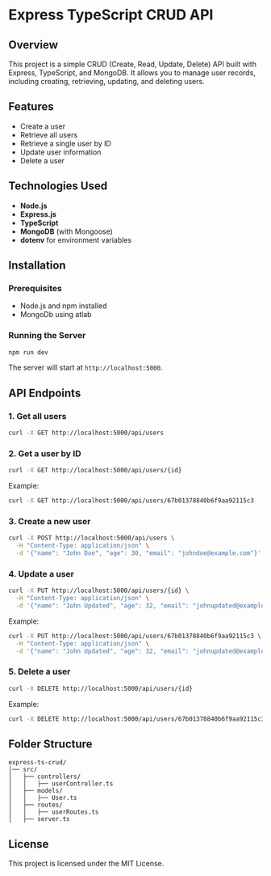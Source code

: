 # Express TypeScript CRUD API

## Overview
This project is a simple CRUD (Create, Read, Update, Delete) API built with Express, TypeScript, and MongoDB. It allows you to manage user records, including creating, retrieving, updating, and deleting users.

## Features
- Create a user
- Retrieve all users
- Retrieve a single user by ID
- Update user information
- Delete a user

## Technologies Used
- **Node.js**
- **Express.js**
- **TypeScript**
- **MongoDB** (with Mongoose)
- **dotenv** for environment variables

## Installation

### Prerequisites
- Node.js and npm installed
- MongoDb using atlab




### Running the Server
```sh
npm run dev
```
The server will start at `http://localhost:5000`.

## API Endpoints

### 1. Get all users
```sh
curl -X GET http://localhost:5000/api/users
```

### 2. Get a user by ID
```sh
curl -X GET http://localhost:5000/api/users/{id}
```
Example:
```sh
curl -X GET http://localhost:5000/api/users/67b01378840b6f9aa92115c3
```

### 3. Create a new user
```sh
curl -X POST http://localhost:5000/api/users \
  -H "Content-Type: application/json" \
  -d '{"name": "John Doe", "age": 30, "email": "johndoe@example.com"}'
```

### 4. Update a user
```sh
curl -X PUT http://localhost:5000/api/users/{id} \
  -H "Content-Type: application/json" \
  -d '{"name": "John Updated", "age": 32, "email": "johnupdated@example.com"}'
```
Example:
```sh
curl -X PUT http://localhost:5000/api/users/67b01378840b6f9aa92115c3 \
  -H "Content-Type: application/json" \
  -d '{"name": "John Updated", "age": 32, "email": "johnupdated@example.com"}'
```

### 5. Delete a user
```sh
curl -X DELETE http://localhost:5000/api/users/{id}
```
Example:
```sh
curl -X DELETE http://localhost:5000/api/users/67b01378840b6f9aa92115c3
```

## Folder Structure
```
express-ts-crud/
│── src/
│   ├── controllers/
│   │   ├── userController.ts
│   ├── models/
│   │   ├── User.ts
│   ├── routes/
│   │   ├── userRoutes.ts
│   ├── server.ts
```

## License
This project is licensed under the MIT License.

